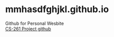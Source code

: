 # mmhasdfghjkl.github.io
Github for Personal Wesbite
<br>
[CS-261 Project github](https://github.com/shouvikantu/tms)
